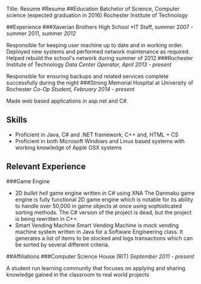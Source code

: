 Title: Resume
#Resume
##Education
Batchelor of Science, Computer science (expected graduation in 2016)
Rochester Institute of Technology

##Experience
###Xaverian Brothers High School
*IT Staff, summer 2007 - summer 2011, summer *2012*

Responsible for keeping user machine up to date and in working order. Deployed new systems and performed network maintenance as required. Helped rebuild the school's network during summer of 2012
###Rochester Institute of Technology
*Data Center Operator, April 2013 - present*

Responsible for ensuring backups and related services complete successfully during the night
###Strong Memorial Hospital at University of Rochester
*Co-Op Student, February 2014 - present*

Made web based applications in asp.net and C#.

## Skills
* Proficient in Java, C# and .NET framework, C++ and, HTML + CS
* Proficient in both Microsoft Windows and Linux based systems with working knowledge of Apple OSX systems

## Relevant Experience
###Game Engine
* 2D *bullet hell* game engine written in C# using XNA
The Danmaku game engine is fully functional 2D game engine which is notable for its ability to handle over 50,000 in game objects at once using sophisticated sorting methods. The C# version of the project is dead, but the project is being rewritten in C++.
* Smart Vending Machine
Smart Vending Machine is mock vending machine system written in Java for a Software Engineering class. It generates a list of items to be stocked and logs transactions which can be sorted by several different criteria.

##Affiliations
###Computer Science House (RIT)
*September 2011 - present*

A student run learning community that focuses on applying and sharing knowledge gained in the classroom to real world projects
